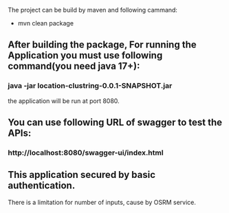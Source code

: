 The project can be build by maven and following cammand:
- mvn clean package

## After building the package, For running the Application you must use following command(you need java 17+):
### java -jar location-clustring-0.0.1-SNAPSHOT.jar
the application will be run at port 8080.

## You can use following URL of swagger to test the APIs:
### http://localhost:8080/swagger-ui/index.html

## This application secured by basic authentication.

There is a limitation for number of inputs, cause by OSRM service.

